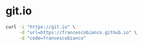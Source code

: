 # git.io

```bash
curl -i "https://git.io" \
     -d "url=https://francescobianco.github.io" \
     -d "code=francescobianco"
```

